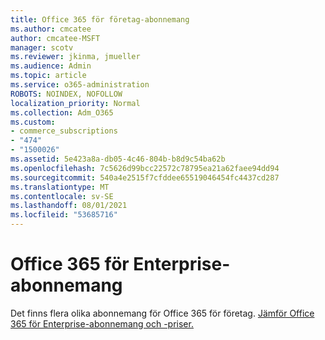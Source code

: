 ```yaml
---
title: Office 365 för företag-abonnemang
ms.author: cmcatee
author: cmcatee-MSFT
manager: scotv
ms.reviewer: jkinma, jmueller
ms.audience: Admin
ms.topic: article
ms.service: o365-administration
ROBOTS: NOINDEX, NOFOLLOW
localization_priority: Normal
ms.collection: Adm_O365
ms.custom:
- commerce_subscriptions
- "474"
- "1500026"
ms.assetid: 5e423a8a-db05-4c46-804b-b8d9c54ba62b
ms.openlocfilehash: 7c5626d99bcc22572c78795ea21a62faee94dd94
ms.sourcegitcommit: 540a4e2515f7cfddee65519046454fc4437cd287
ms.translationtype: MT
ms.contentlocale: sv-SE
ms.lasthandoff: 08/01/2021
ms.locfileid: "53685716"
---
```

# <a name="office-365-for-enterprise-plan"></a>Office 365 för Enterprise-abonnemang

Det finns flera olika abonnemang för Office 365 för företag. [Jämför Office 365 för Enterprise-abonnemang och -priser.](https://products.office.com/business/compare-more-office-365-for-business-plans)  